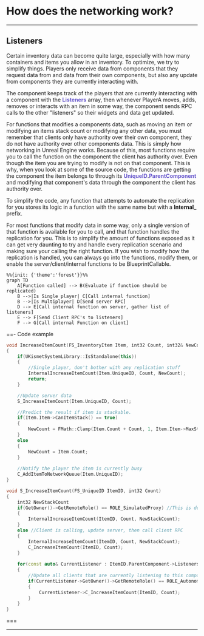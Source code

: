 # How does the networking work?

---
## Listeners

Certain inventory data can become quite large, especially with how many containers and items you allow in an inventory. To optimize, we try to simplify things. Players only receive data from components that they request data from and data from their own components, but also any update from components they are currently interacting with.

The component keeps track of the players that are currently interacting with a component with the <span style="color:slateblue">**Listeners**</span> array, then whenever PlayerA moves, adds, removes or interacts with an item in some way, the component sends RPC calls to the other "listeners" so their widgets and data get updated.

For functions that modifies a components data, such as moving an item or modifying an items stack count or modifying any other data, you must remember that clients only have authority over their own component, they do not have authority over other components data. This is simply how networking in Unreal Engine works.
Because of this, most functions require you to call the function on the component the client has authority over. Even though the item you are trying to modify is not on that component.
This is why, when you look at some of the source code, the functions are getting the component the item belongs to through its <span style="color:slateblue">**UniqueID**</span>.<span style="color:slateblue">**ParentComponent**</span> and modifying that component's data through the component the client has authority over.

To simplify the code, any function that attempts to automate the replication for you stores its logic in a function with the same name but with a **Internal_** prefix.

For most functions that modify data in some way, only a single version of that function is available for you to call, and that function handles the replication for you. This is to simplify the amount of functions exposed as it can get very daunting to try and handle every replication scenario and making sure your calling the right function. If you wish to modify how the replication is handled, you can always go into the functions, modify them, or enable the server/client/internal functions to be BlueprintCallable.

```mermaid
%%{init: {'theme':'forest'}}%%
graph TD
    A[Function called] --> B(Evaluate if function should be replicated)
    B -->|Is Single player| C[Call internal function]
    B -->|Is Multiplayer| D[Send server RPC]
    D --> E[Call internal function on server, gather list of listeners]
    E --> F[Send Client RPC's to listeners]
    F --> G[Call internal Function on client]
```

==- Code example


```C++
void IncreaseItemCount(FS_InventoryItem Item, int32 Count, int32& NewCount)
{
    if(UKismetSystemLibrary::IsStandalone(this))
	{
        //Single player, don't bother with any replication stuff
		InternalIncreaseItemCount(Item.UniqueID, Count, NewCount);
		return;
	}

    //Update server data
	S_IncreaseItemCount(Item.UniqueID, Count);

    //Predict the result if item is stackable.
	if(Item.Item->CanItemStack() == true)
	{
		NewCount = FMath::Clamp(Item.Count + Count, 1, Item.Item->MaxStack);
	}
	else
	{
		NewCount = Item.Count;
	}
    
    //Notify the player the item is currently busy
	C_AddItemToNetworkQueue(Item.UniqueID);
}

void S_IncreaseItemCount(FS_UniqueID ItemID, int32 Count)
{
    int32 NewStackCount
    if(GetOwner()->GetRemoteRole() == ROLE_SimulatedProxy) //This is dedicated or listen server. Don't bother with client RPC
	{
		InternalIncreaseItemCount(ItemID, Count, NewStackCount);
	}
	else //Client is calling, update server, then call client RPC
	{
		InternalIncreaseItemCount(ItemID, Count, NewStackCount);
		C_IncreaseItemCount(ItemID, Count);
	}
	
	for(const auto& CurrentListener : ItemID.ParentComponent->Listeners)
	{
		//Update all clients that are currently listening to this component's replication calls.
		if(CurrentListener->GetOwner()->GetRemoteRole() == ROLE_AutonomousProxy && CurrentListener != this)
		{
			CurrentListener->C_IncreaseItemCount(ItemID, Count);
		}
	}
}
```
===

---
